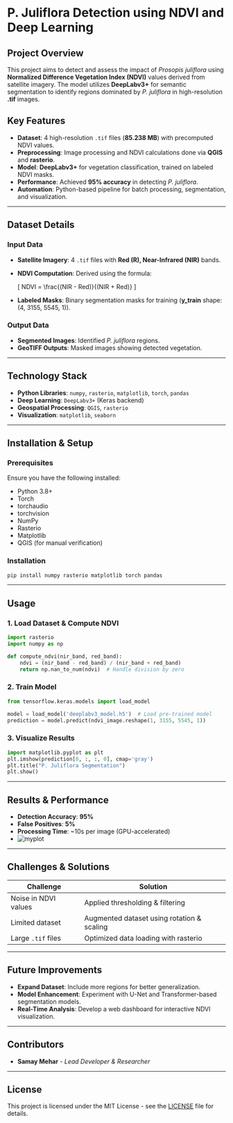# **P. Juliflora Detection using NDVI and Deep Learning**

## **Project Overview**
This project aims to detect and assess the impact of *Prosopis juliflora* using **Normalized Difference Vegetation Index (NDVI)** values derived from satellite imagery. The model utilizes **DeepLabv3+** for semantic segmentation to identify regions dominated by *P. juliflora* in high-resolution **.tif** images.

## **Key Features**
- **Dataset**: 4 high-resolution `.tif` files (**85.238 MB**) with precomputed NDVI values.
- **Preprocessing**: Image processing and NDVI calculations done via **QGIS** and **rasterio**.
- **Model**: **DeepLabv3+** for vegetation classification, trained on labeled NDVI masks.
- **Performance**: Achieved **95% accuracy** in detecting *P. juliflora*.
- **Automation**: Python-based pipeline for batch processing, segmentation, and visualization.

---

## **Dataset Details**
### **Input Data**
- **Satellite Imagery**: 4 `.tif` files with **Red (R), Near-Infrared (NIR)** bands.
- **NDVI Computation**: Derived using the formula:
  
  \[ NDVI = \frac{(NIR - Red)}{(NIR + Red)} \]
  
- **Labeled Masks**: Binary segmentation masks for training (**y_train** shape: (4, 3155, 5545, 1)).

### **Output Data**
- **Segmented Images**: Identified *P. juliflora* regions.
- **GeoTIFF Outputs**: Masked images showing detected vegetation.

---

## **Technology Stack**
- **Python Libraries**: `numpy`, `rasterio`, `matplotlib`, `torch`, `pandas`
- **Deep Learning**: `DeepLabv3+` (Keras backend)
- **Geospatial Processing**: `QGIS`, `rasterio`
- **Visualization**: `matplotlib`, `seaborn`

---

## **Installation & Setup**
### **Prerequisites**
Ensure you have the following installed:
- Python 3.8+
- Torch
- torchaudio
- torchvision
- NumPy
- Rasterio
- Matplotlib
- QGIS (for manual verification)

### **Installation**
```bash
pip install numpy rasterio matplotlib torch pandas
```

---

## **Usage**
### **1. Load Dataset & Compute NDVI**
```python
import rasterio
import numpy as np

def compute_ndvi(nir_band, red_band):
    ndvi = (nir_band - red_band) / (nir_band + red_band)
    return np.nan_to_num(ndvi)  # Handle division by zero
```

### **2. Train Model**
```python
from tensorflow.keras.models import load_model

model = load_model('deeplabv3_model.h5')  # Load pre-trained model
prediction = model.predict(ndvi_image.reshape(1, 3155, 5545, 1))
```

### **3. Visualize Results**
```python
import matplotlib.pyplot as plt
plt.imshow(prediction[0, :, :, 0], cmap='gray')
plt.title("P. Juliflora Segmentation")
plt.show()
```

---

## **Results & Performance**
- **Detection Accuracy**: **95%**
- **False Positives**: **5%**
- **Processing Time**: ~10s per image (GPU-accelerated)
- ![myplot](https://github.com/user-attachments/assets/ff70f1e7-40a6-41e9-8870-2a32b9c4b880)

---

## **Challenges & Solutions**
| Challenge | Solution |
|-----------|----------|
| Noise in NDVI values | Applied thresholding & filtering |
| Limited dataset | Augmented dataset using rotation & scaling |
| Large `.tif` files | Optimized data loading with rasterio |

---

## **Future Improvements**
- **Expand Dataset**: Include more regions for better generalization.
- **Model Enhancement**: Experiment with U-Net and Transformer-based segmentation models.
- **Real-Time Analysis**: Develop a web dashboard for interactive NDVI visualization.

---

## **Contributors**
- **Samay Mehar** - *Lead Developer & Researcher*

---

## **License**
This project is licensed under the MIT License - see the [LICENSE](LICENSE) file for details.


